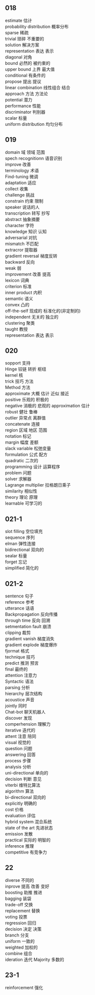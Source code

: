 



## 018
estimate 估计  
probability distribution 概率分布   
sparse 稀疏  
trivial 琐碎 不重要的    
solution 解决方案  
representation 表达 表示  
diagonal 对角  
bound 必然的 被约束的  
upper bound 上界 最大值  
conditional 有条件的  
propose 提出 提议  
linear combination 线性组合 结合  
approach 方法 方法论  
potential 潜力  
performance 性能  
discriminator 判别器  
scalar 标量  
uniform distribution 均匀分布

## 019
domain 域 领域 范围  
spech recognitionn 语音识别  
improve 改善  
terminology 术语  
Find-tuning 微调  
adaptation 适应  
collect 收集  
challenge 挑战  
constrain 约束 限制  
speaker 说话的人  
transcription 转写 抄写  
abstract 抽象摘要  
character 字符  
knowledge 知识 认知  
adversarial 对抗  
mismatch 不匹配  
extracror 提取器  
gradient reversal 梯度反转  
backward 反向  
weak 弱  
improvement 改善 提高  
lexicon 词典  
criterion 标准  
inner product 内积  
semantic 语义  
convex 凸的  
off-the-self 现成的 标准化的(非定制的)  
independent 无关的 独立的  
clustering 聚类  
taught 教授  
representation 表达 表示  

## 020

sopport 支持  
Hinge 铰链 转折 枢纽  
kernel 核  
trick 技巧 方法  
Method 方法  
approximate 大概 估计 近似 接近  
positive 乐观的 积极的  
negative 消极的 悲观的
approximation 估计  
robust 健壮 鲁棒  
outlier 异常点 离群值  
concatenate 连接  
region 区域 地区 范围  
notation 标记  
margin 幅度 差额  
slack variable 松弛变量  
formulation 公式 配方  
quadratic 二次的  
programming 设计 运算程序  
problem 问题  
solver 求解器  
Lagrange multiplier  拉格朗日乘子  
similarity 相似性  
theory 理论 原理  
learnable 可学习的  

## 021-1
slot filling 空位填充  
sequence 序列  
elman 弹性连接  
bidirectional 双向的  
sealar 标量  
forget 忘记  
simplified 简化的

## 021-2
sentence 句子  
reference 参考  
utterance 话语  
Backpropagation 反向传播  
through time 反向 回溯  
setmentation fault 崩溃  
clipping 裁剪  
gradient vanish 梯度消失  
gradient explode 梯度爆炸  
fjormat 格式  
technique 技巧  
predict 推测 预言  
final 最终的  
attention 注意力  
Syntactic 语法  
parsing 分析  
hierarchy 层次结构  
acoustice 声音  
jointly 同时  
Chat-bot  聊天机器人  
discover 发现  
comperhension 理解力  
iterative 迭代的  
attent 注意 陪同  
visual 视觉的  
question 问题  
answering 回答  
process 步骤  
analysis 分析  
uni-directional 单向的  
decision 判断 意见  
viterbi 维特比算法  
algorithm 算法  
bi-directional 双向的  
explicitly 明确的  
cost 价格  
evaluation 评估  
hybrid system 混合系统  
state of the art 先进状态  
emission 发散  
practical 实际的 明智的  
inference 推理  
competitive 有竞争力   


## 22
diverse 不同的  
inprove 提高 改善 变好  
boosting 助推 推进  
bagging 装袋  
trade-off 交换  
replacement 替换  
voting 投票  
regression 回归  
decision 决定 决策  
branch 分支  
uniform 一致的  
weighted 加权的  
combine 组合  
ideration 迭代
Majority 多数的  


## 23-1
reinforcement 强化


